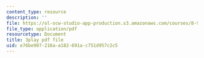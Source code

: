 ```yaml
---
content_type: resource
description: ''
file: https://ol-ocw-studio-app-production.s3.amazonaws.com/courses/8-962-general-relativity-spring-2020/e76be907216aa182691ac751d957c2c5_H6eR3sG524M.pdf
file_type: application/pdf
resourcetype: Document
title: 3play pdf file
uid: e76be907-216a-a182-691a-c751d957c2c5
---
```

